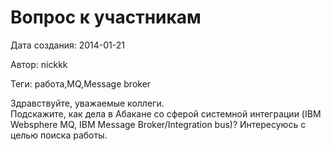 # Вопрос к участникам

Дата создания: 2014-01-21

Автор: nickkk

Теги: работа,MQ,Message broker

Здравствуйте, уважаемые коллеги.  
Подскажите, как дела в Абакане со сферой системной интеграции (IBM Websphere MQ, IBM Message Broker/Integration bus)? Интересуюсь с целью поиска работы.

